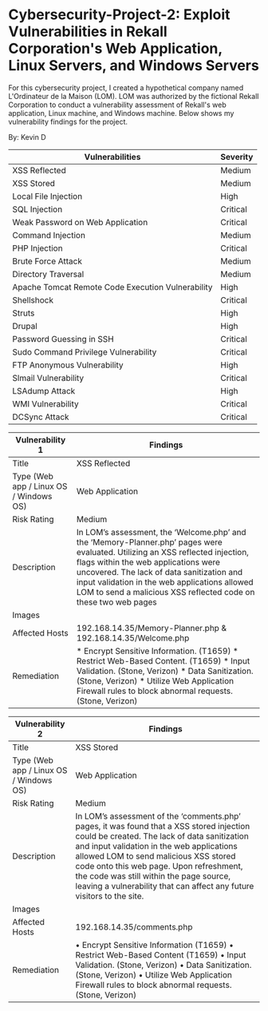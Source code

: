 # Cybersecurity-Project-2: Exploit Vulnerabilities in Rekall Corporation's Web Application, Linux Servers, and Windows Servers
For this cybersecurity project, I created a hypothetical company named L'Ordinateur de la Maison (LOM). LOM was authorized by the fictional Rekall Corporation to conduct a vulnerability assessment of Rekall's web application, Linux machine, and Windows machine. Below shows my vulnerability findings for the project. 

By: Kevin D

| Vulnerabilities | Severity |
| --- | --- |
| XSS Reflected  | Medium |
| XSS Stored | Medium |
| Local File Injection | High |
| SQL Injection | Critical |
| Weak Password on Web Application | Critical |
| Command Injection | Medium |
| PHP Injection | Critical |
| Brute Force Attack | Medium |
| Directory Traversal | Medium |
| Apache Tomcat Remote Code Execution Vulnerability | High |
| Shellshock | Critical |
| Struts | High |
| Drupal | High |
| Password Guessing in SSH | Critical |
| Sudo Command Privilege Vulnerability | Critical |
| FTP Anonymous Vulnerability | High |
| Slmail Vulnerability | Critical |
| LSAdump Attack | High |
| WMI Vulnerability | Critical |
| DCSync Attack | Critical |

| Vulnerability 1 | Findings |
| --- | --- |
| Title  | XSS Reflected |
| Type (Web app / Linux OS / Windows OS)  | Web Application |
| Risk Rating | Medium |
| Description | In LOM’s assessment, the ‘Welcome.php’ and the ‘Memory-Planner.php’ pages were evaluated. Utilizing an XSS reflected injection, flags within the web applications were uncovered. The lack of data sanitization and input validation in the web applications allowed LOM to send a malicious XSS reflected code on these two web pages |
| Images |  |
| Affected Hosts | 192.168.14.35/Memory-Planner.php & 192.168.14.35/Welcome.php |
| Remediation | *	Encrypt Sensitive Information. (T1659) *	Restrict Web-Based Content. (T1659) *	Input Validation. (Stone, Verizon) *	Data Sanitization. (Stone, Verizon) *	Utilize Web Application Firewall rules to block abnormal requests. (Stone, Verizon) |

| Vulnerability 2 | Findings |
| --- | --- |
| Title  | XSS Stored |
| Type (Web app / Linux OS / Windows OS)  | Web Application |
| Risk Rating | Medium |
| Description | In LOM’s assessment of the ‘comments.php’ pages, it was found that a XSS stored injection could be created. The lack of data sanitization and input validation in the web applications allowed LOM to send malicious XSS stored code onto this web page. Upon refreshment, the code was still within the page source, leaving a vulnerability that can affect any future visitors to the site. |
| Images |  |
| Affected Hosts | 192.168.14.35/comments.php |
| Remediation | •	Encrypt Sensitive Information (T1659) •	Restrict Web-Based Content (T1659) •	Input Validation. (Stone, Verizon) •	Data Sanitization. (Stone, Verizon) •	Utilize Web Application Firewall rules to block abnormal requests. (Stone, Verizon) |
